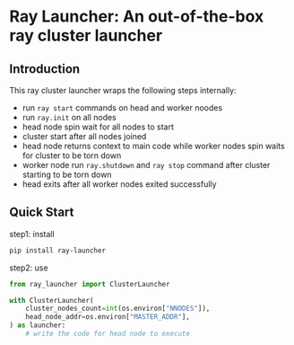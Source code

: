 # Ray Launcher: An out-of-the-box ray cluster launcher

## Introduction

This ray cluster launcher wraps the following steps internally:

- run `ray start` commands on head and worker noodes
- run `ray.init` on all nodes
- head node spin wait for all nodes to start
- cluster start after all nodes joined
- head node returns context to main code while worker nodes spin waits for cluster to be torn down
- worker node run `ray.shutdown` and `ray stop` command after cluster starting to be torn down
- head exits after all worker nodes exited successfully


## Quick Start

step1: install
```bash
pip install ray-launcher
```

step2: use
```python
from ray_launcher import ClusterLauncher

with ClusterLauncher(
    cluster_nodes_count=int(os.environ["NNODES"]),
    head_node_addr=os.environ["MASTER_ADDR"],
) as launcher:
    # write the code for head node to execute

```